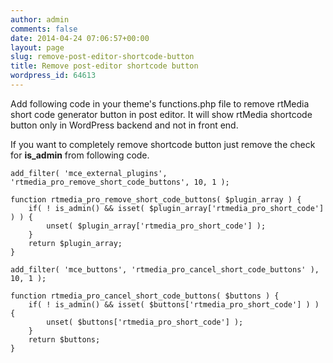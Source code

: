 ```yaml
---
author: admin
comments: false
date: 2014-04-24 07:06:57+00:00
layout: page
slug: remove-post-editor-shortcode-button
title: Remove post-editor shortcode button
wordpress_id: 64613
---
```


Add following code in your theme's functions.php file to remove rtMedia short code generator button in post editor. It will show rtMedia shortcode button only in WordPress backend and not in front end.

If you want to completely remove shortcode button just remove the check for **is_admin** from following code.

    
    add_filter( 'mce_external_plugins', 'rtmedia_pro_remove_short_code_buttons', 10, 1 );
    
    function rtmedia_pro_remove_short_code_buttons( $plugin_array ) {
        if( ! is_admin() && isset( $plugin_array['rtmedia_pro_short_code'] ) ) {
            unset( $plugin_array['rtmedia_pro_short_code'] );
        }
        return $plugin_array;
    }
    
    add_filter( 'mce_buttons', 'rtmedia_pro_cancel_short_code_buttons' ), 10, 1 );
    
    function rtmedia_pro_cancel_short_code_buttons( $buttons ) {
        if( ! is_admin() && isset( $buttons['rtmedia_pro_short_code'] ) ) {
            unset( $buttons['rtmedia_pro_short_code'] );
        }
        return $buttons;
    }



